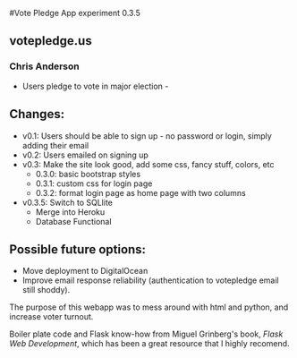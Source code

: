 #Vote Pledge App experiment 0.3.5
## votepledge.us
### Chris Anderson
- Users pledge to vote in major election - 

## Changes:
- v0.1: Users should be able to sign up
        - no password or login, simply adding their email
- v0.2: Users emailed on signing up
- v0.3: Make the site look good, add some css, fancy stuff, colors, etc
    - 0.3.0: basic bootstrap styles
    - 0.3.1: custom css for login page
    - 0.3.2: format login page as home page with two columns
- v0.3.5: Switch to SQLlite
    - Merge into Heroku
    - Database Functional

## Possible future options:
- Move deployment to DigitalOcean
- Improve email response reliability (authentication to votepledge email still shoddy).

The purpose of this webapp was to mess around with html and python, and
increase voter turnout.

Boiler plate code and Flask know-how from Miguel Grinberg's book,
*Flask Web Development*, which has been a great resource that I 
highly recomend. 
